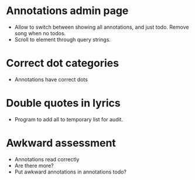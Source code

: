 # Annotations admin page
* Allow to switch between showing all annotations, and just todo. Remove song when no todos.
* Scroll to element through query strings.

# Correct dot categories
* Annotations have correct dots

# Double quotes in lyrics
* Program to add all to temporary list for audit.

# Awkward assessment
* Annotations read correctly
* Are there more?
* Put awkward annotations in annotations todo?